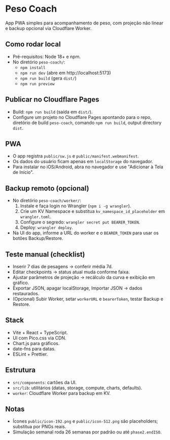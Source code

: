 # Peso Coach

App PWA simples para acompanhamento de peso, com projeção não linear e backup opcional via Cloudflare Worker.

## Como rodar local

- Pré-requisitos: Node 18+ e npm.
- No diretório `peso-coach/`:
  - `npm install`
  - `npm run dev` (abre em http://localhost:5173)
  - `npm run build` (gera `dist/`)
  - `npm run preview`

## Publicar no Cloudflare Pages

- Build: `npm run build` (saída em `dist/`).
- Configure um projeto no Cloudflare Pages apontando para o repo, diretório de build `peso-coach`, comando `npm run build`, output directory `dist`.

## PWA

- O app registra `public/sw.js` e `public/manifest.webmanifest`.
- Os dados do usuário ficam apenas em `localStorage` do navegador.
- Para instalar no iOS/Android, abra no navegador e use "Adicionar à Tela de Início".

## Backup remoto (opcional)

- No diretório `peso-coach/worker/`:
  1. Instale e faça login no Wrangler (`npm i -g wrangler`).
  2. Crie um KV Namespace e substitua `kv_namespace_id_placeholder` em `wrangler.toml`.
  3. Configure o segredo: `wrangler secret put BEARER_TOKEN`.
  4. Deploy: `wrangler deploy`.
- Na UI do app, informe a URL do worker e o `BEARER_TOKEN` para usar os botões Backup/Restore.

## Teste manual (checklist)

- Inserir 7 dias de pesagens → conferir média 7d.
- Editar checkpoints → status atual muda conforme faixa.
- Ajustar parâmetros de projeção → recálculo da curva e exibição em gráfico.
- Exportar JSON, apagar localStorage, Importar JSON → dados restaurados.
- (Opcional) Subir Worker, setar `workerURL` e `bearerToken`, testar Backup e Restore.

## Stack

- Vite + React + TypeScript.
- UI com Pico.css via CDN.
- Chart.js para gráficos.
- date-fns para datas.
- ESLint + Prettier.

## Estrutura

- `src/components`: cartões da UI.
- `src/lib`: utilitários (datas, storage, compute, charts, defaults).
- `worker`: Cloudflare Worker para backup em KV.

## Notas

- Ícones `public/icon-192.png` e `public/icon-512.png` são placeholders; substitua por PNGs reais.
- Simulação semanal roda 26 semanas por padrão ou até `phase2.endISO`.

